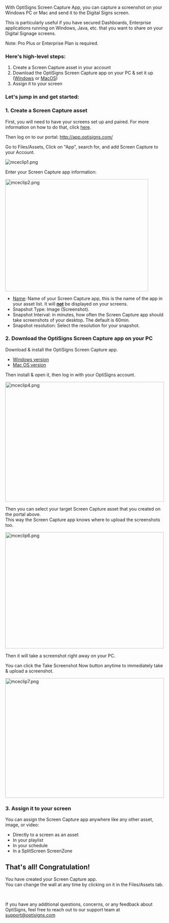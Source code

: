 <p>With OptiSigns Screen Capture App, you can capture a screenshot on your Windows PC or Mac and send it to the Digital Signs screen.</p>
<p>This is particularly useful if you have secured Dashboards, Enterprise applications running on Windows, Java, etc. that you want to share on your Digital Signage screens.</p>
<p>Note: Pro Plus or Enterprise Plan is required.</p>
<h3 id="h_01HQ09B4N7A7HF1B21AC7DRTET">Here's high-level steps:</h3>
<ol>
<li>Create a Screen Capture asset in your account</li>
<li>Download the OptiSigns Screen Capture app on your PC &amp; set it up (<a href="https://links.optisigns.com/screen-capture-win" target="_self">Windows</a> or <a href="https://links.optisigns.com/screen-capture-mac" target="_self">MacOS</a>)</li>
<li>Assign it to your screen</li>
</ol>
<h3 id="h_01HQ09B4N72WTD342CB78DG5DZ" class="rich-content-viewer_headerTwo__3f-vr rich-content-viewer_elementSpacing__208Ie blog-post-title-font _3aQMT _2J4pr css-x4x4qs rich-content-viewer_left__2p1aK _158eo _3_7DB"><strong>Let's jump in and get started:</strong></h3>
<h3 id="h_01HQ09B4N727DX5X1YTRFASS90" class="rich-content-viewer_headerTwo__3f-vr rich-content-viewer_elementSpacing__208Ie blog-post-title-font _3aQMT _2J4pr css-x4x4qs rich-content-viewer_left__2p1aK _158eo _3_7DB">1. Create a Screen Capture asset</h3>
<p class="rich-content-viewer_text__XzvDs rich-content-viewer_elementSpacing__208Ie _3_7DB blog-post-text-font blog-post-text-color rich-content-viewer_left__2p1aK _158eo _3_7DB">First, you will need to have your screens set up and paired. For more information on how to do that, click <a class="link-viewer_link__2qJYG blog-link-hashtag-color y_1_u" href="https://www.optisigns.com/blog/how-to-set-up-digital-signs-with-optisigns-and-amazon-fire-tv" target="_blank" rel="noopener noreferrer">here</a>.</p>
<p class="rich-content-viewer_text__XzvDs rich-content-viewer_elementSpacing__208Ie _3_7DB blog-post-text-font blog-post-text-color rich-content-viewer_left__2p1aK _158eo _3_7DB">Then log on to our portal: <a class="link-viewer_link__2qJYG blog-link-hashtag-color y_1_u" href="http://app.optisigns.com/" target="_top" rel="noreferrer">http://app.optisigns.com/</a></p>
<p class="rich-content-viewer_text__XzvDs rich-content-viewer_elementSpacing__208Ie _3_7DB blog-post-text-font blog-post-text-color rich-content-viewer_left__2p1aK _158eo _3_7DB">Go to Files/Assets, Click on "App", search for, and add Screen Capture to your Account.</p>
<p class="rich-content-viewer_text__XzvDs rich-content-viewer_elementSpacing__208Ie _3_7DB blog-post-text-font blog-post-text-color rich-content-viewer_left__2p1aK _158eo _3_7DB"><img src="https://support.optisigns.com/hc/article_attachments/6086697409683" alt="mceclip1.png"></p>
<p class="rich-content-viewer_text__XzvDs rich-content-viewer_elementSpacing__208Ie _3_7DB blog-post-text-font blog-post-text-color rich-content-viewer_left__2p1aK _158eo _3_7DB">Enter your Screen Capture app information:</p>
<p class="rich-content-viewer_text__XzvDs rich-content-viewer_elementSpacing__208Ie _3_7DB blog-post-text-font blog-post-text-color rich-content-viewer_left__2p1aK _158eo _3_7DB wysiwyg-text-align-center"><img src="https://support.optisigns.com/hc/article_attachments/6086733185811" alt="mceclip2.png" width="450" height="353"></p>
<ul>
<li class="rich-content-viewer_elementSpacing__208Ie">
<u>Name</u>: Name of your Screen Capture app, this is the name of the app in your asset list. It will <u><strong>not</strong></u> be displayed on your screens.</li>
<li>
<span class="wysiwyg-underline">Snapshot Type</span>: Image (Screenshot).</li>
<li>
<span class="wysiwyg-underline">Snapshot Interval</span>: in minutes, how often the Screen Capture app should take screenshots of your desktop. The default is 60min.</li>
<li>
<span class="wysiwyg-underline">Snapshot resolution</span>: Select the resolution for your snapshot.</li>
</ul>
<h3 id="h_01HQ09B4N8W2V47EETM3JKRMSV" class="rich-content-viewer_text__XzvDs rich-content-viewer_elementSpacing__208Ie _3_7DB blog-post-text-font blog-post-text-color rich-content-viewer_left__2p1aK _158eo _3_7DB">2. Download the OptiSigns Screen Capture app on your PC</h3>
<p>Download &amp; install the OptiSigns Screen Capture app.</p>
<ul>
<li><a href="https://links.optisigns.com/screen-capture-win" target="_self" rel="undefined">Windows version</a></li>
<li><a href="https://links.optisigns.com/screen-capture-mac" target="_self" rel="undefined">Mac OS version</a></li>
</ul>
<p>Then install &amp; open it, then log in with your OptiSigns account.</p>
<p class="wysiwyg-text-align-center"><img src="https://support.optisigns.com/hc/article_attachments/6086795591699" alt="mceclip4.png" width="500" height="377"></p>
<p class="wysiwyg-text-align-left">Then you can select your target Screen Capture asset that you created on the portal above.<br>This way the Screen Capture app knows where to upload the screenshots too.</p>
<p class="wysiwyg-text-align-center"><img src="https://support.optisigns.com/hc/article_attachments/6086892380819" alt="mceclip6.png" width="499" height="366"></p>
<p class="wysiwyg-text-align-left">Then it will take a screenshot right away on your PC.</p>
<p class="wysiwyg-text-align-left">You can click the Take Screenshot Now button anytime to immediately take &amp; upload a screenshot.</p>
<p class="wysiwyg-text-align-center"><img src="https://support.optisigns.com/hc/article_attachments/6086913245459" alt="mceclip7.png" width="500" height="377"></p>
<h3 id="h_01HQ09B4N8MVHB37VW37T2WQGV">3. Assign it to your screen</h3>
<p>You can assign the Screen Capture app anywhere like any other asset, image, or video:</p>
<ul>
<li>Directly to a screen as an asset</li>
<li>In your playlist</li>
<li>In your schedule</li>
<li>In a SplitScreen ScreenZone</li>
</ul>
<h2 id="h_01HQ09B4N8E1GN2J03BJRHJXX4" class="rich-content-viewer_text__XzvDs rich-content-viewer_elementSpacing__208Ie _3_7DB blog-post-text-font blog-post-text-color rich-content-viewer_left__2p1aK _158eo _3_7DB"><strong>That's all! Congratulation!</strong></h2>
<p class="rich-content-viewer_text__XzvDs rich-content-viewer_elementSpacing__208Ie _3_7DB blog-post-text-font blog-post-text-color rich-content-viewer_left__2p1aK _158eo _3_7DB">You have created your Screen Capture app.<br>You can change the wall at any time by clicking on it in the Files/Assets tab. </p>
<p class="rich-content-viewer_text__XzvDs rich-content-viewer_elementSpacing__208Ie _3_7DB blog-post-text-font blog-post-text-color rich-content-viewer_left__2p1aK _158eo _3_7DB"> </p>
<p class="wysiwyg-text-align-left">If you have any additional questions, concerns, or any feedback about OptiSigns, feel free to reach out to our support team at <a href="mailto:support@optisigns.com" target="_self">support@optisigns.com</a></p>